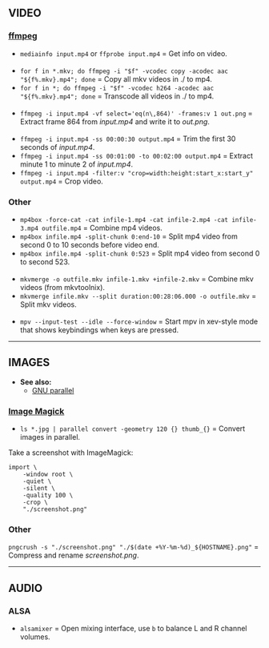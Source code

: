 
## VIDEO

### [ffmpeg](https://ffmpeg.org/ffmpeg.html)

- `mediainfo input.mp4` or `ffprobe input.mp4` = Get info on video.
<br><br>
- `for f in *.mkv; do ffmpeg -i "$f" -vcodec copy -acodec aac "${f%.mkv}.mp4"; done` = Copy all mkv videos in ./ to mp4.
- `for f in *; do ffmpeg -i "$f" -vcodec h264 -acodec aac "${f%.mkv}.mp4"; done` = Transcode all videos in ./ to mp4.
<br><br>
- `ffmpeg -i input.mp4 -vf select='eq(n\,864)' -frames:v 1 out.png` = Extract frame 864 from *input.mp4* and write it to *out.png*.
<br><br>
- `ffmpeg -i input.mp4 -ss 00:00:30 output.mp4` = Trim the first 30 seconds of *input.mp4*.
- `ffmpeg -i input.mp4 -ss 00:01:00 -to 00:02:00 output.mp4` = Extract minute 1 to minute 2 of *input.mp4*.
- `ffmpeg -i input.mp4 -filter:v "crop=width:height:start_x:start_y" output.mp4` = Crop video.

### Other

- `mp4box -force-cat -cat infile-1.mp4 -cat infile-2.mp4 -cat infile-3.mp4 outfile.mp4` = Combine mp4 videos.
- `mp4box infile.mp4 -split-chunk 0:end-10` = Split mp4 video from second 0 to 10 seconds before video end.
- `mp4box infile.mp4 -split-chunk 0:523` = Split mp4 video from second 0 to second 523.
<br><br>
- `mkvmerge -o outfile.mkv infile-1.mkv +infile-2.mkv` = Combine mkv videos (from mkvtoolnix).
- `mkvmerge infile.mkv --split duration:00:28:06.000 -o outfile.mkv` = Split mkv videos.
<br><br>
- `mpv --input-test --idle --force-window` = Start mpv in xev-style mode that shows keybindings when keys are pressed.


---
## IMAGES

- **See also:**
  - [GNU parallel](http://www.gnu.org/software/parallel/)

### [Image Magick](https://imagemagick.org/script/command-line-processing.php)

- `ls *.jpg | parallel convert -geometry 120 {} thumb_{}` = Convert images in parallel.

Take a screenshot with ImageMagick:
```
import \
    -window root \
    -quiet \
    -silent \
    -quality 100 \
    -crop \
    "./screenshot.png"
```

### Other

`pngcrush -s "./screenshot.png" "./$(date +%Y-%m-%d)_${HOSTNAME}.png"` = Compress and rename *screenshot.png*.

---
## AUDIO

### ALSA

- `alsamixer` = Open mixing interface, use `b` to balance L and R channel volumes.
